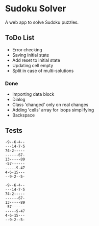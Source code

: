 # Sudoku Solver #

A web app to solve Sudoku puzzles.


## ToDo List ##

* Error checking
* Saving initial state
* Add reset to initial state
* Updating cell empty
* Split in case of multi-solutions


### Done ###

* Importing data block
* Dialog
* Class 'changed' only on real changes
* Adding 'cells' array for loops simplifying
* Backspace




## Tests ##


~~~
-9--6-4--
---14-7-5
74-2-----
------67-
13-----89
-57------
-----9-47
4-6-15---
--9-2--5-
~~~

~~~
-9--6-4--
---14-7-5
74-2-----
------67-
13-----89
-57------
-----9-47
4-6-15---
--9-2--5-
~~~

